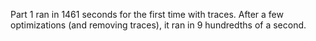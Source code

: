 Part 1 ran in 1461 seconds for the first time with traces. After a few optimizations (and removing traces), it ran in 9 hundredths of a second.

